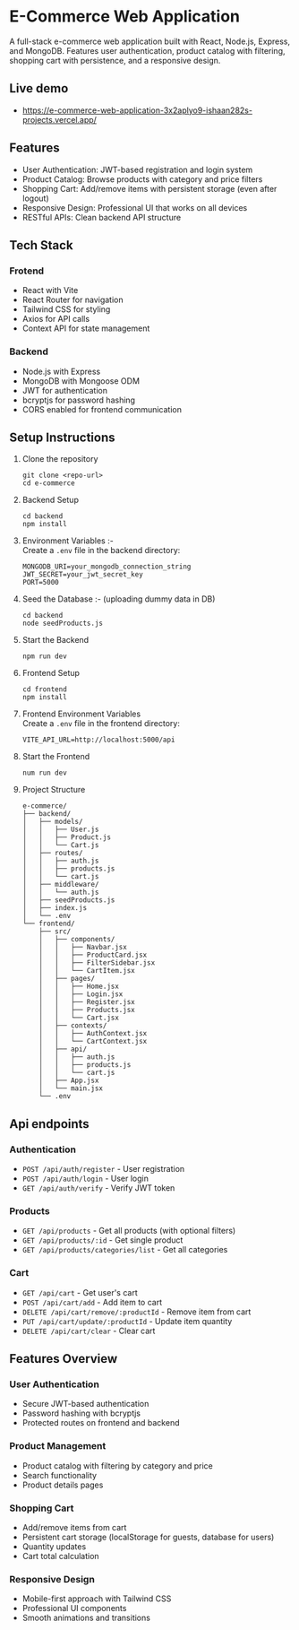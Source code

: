 # E-Commerce Web Application
A full-stack e-commerce web application built with React, Node.js, Express, and MongoDB. Features user authentication, product catalog with filtering, shopping cart with persistence, and a responsive design.

## Live demo 
- https://e-commerce-web-application-3x2aplyo9-ishaan282s-projects.vercel.app/

## Features
- User Authentication: JWT-based registration and login system
- Product Catalog: Browse products with category and price filters
- Shopping Cart: Add/remove items with persistent storage (even after logout)
- Responsive Design: Professional UI that works on all devices
- RESTful APIs: Clean backend API structure

## Tech Stack
### Frotend 
- React with Vite
- React Router for navigation
- Tailwind CSS for styling
- Axios for API calls
- Context API for state management

### Backend 
- Node.js with Express
- MongoDB with Mongoose ODM
- JWT for authentication
- bcryptjs for password hashing
- CORS enabled for frontend communication

## Setup Instructions
1) Clone the repository
    ```
    git clone <repo-url>
    cd e-commerce
    ```
2) Backend Setup
    ```
    cd backend
    npm install
    ```

3) Environment Variables :- 
    <br>Create a `.env` file in the backend directory:
    ```
    MONGODB_URI=your_mongodb_connection_string
    JWT_SECRET=your_jwt_secret_key
    PORT=5000
    ```

4) Seed the Database :- (uploading dummy data in DB)
    ```
    cd backend
    node seedProducts.js
    ```
5) Start the Backend
    ```
    npm run dev
    ```
6) Frontend Setup
    ```
    cd frontend
    npm install
    ```
7) Frontend Environment Variables<br>
    Create a `.env` file in the frontend directory:
    ```
    VITE_API_URL=http://localhost:5000/api
    ```
8) Start the Frontend
    ```
    num run dev
9)  Project Structure
    ```
    e-commerce/
    ├── backend/
    │   ├── models/
    │   │   ├── User.js
    │   │   ├── Product.js
    │   │   └── Cart.js
    │   ├── routes/
    │   │   ├── auth.js
    │   │   ├── products.js
    │   │   └── cart.js
    │   ├── middleware/
    │   │   └── auth.js
    │   ├── seedProducts.js
    │   ├── index.js
    │   └── .env
    └── frontend/
        ├── src/
        │   ├── components/
        │   │   ├── Navbar.jsx
        │   │   ├── ProductCard.jsx
        │   │   ├── FilterSidebar.jsx
        │   │   └── CartItem.jsx
        │   ├── pages/
        │   │   ├── Home.jsx
        │   │   ├── Login.jsx
        │   │   ├── Register.jsx
        │   │   ├── Products.jsx
        │   │   └── Cart.jsx
        │   ├── contexts/
        │   │   ├── AuthContext.jsx
        │   │   └── CartContext.jsx
        │   ├── api/
        │   │   ├── auth.js
        │   │   ├── products.js
        │   │   └── cart.js
        │   ├── App.jsx
        │   └── main.jsx
        └── .env
    ```

## Api endpoints
### Authentication
- `POST /api/auth/register` - User registration
- `POST /api/auth/login` - User login
- `GET /api/auth/verify` - Verify JWT token

### Products
- `GET /api/products` - Get all products (with optional filters)
- `GET /api/products/:id` - Get single product
- `GET /api/products/categories/list` - Get all categories

### Cart
- `GET /api/cart` - Get user's cart
- `POST /api/cart/add` - Add item to cart
- `DELETE /api/cart/remove/:productId` - Remove item from cart
- `PUT /api/cart/update/:productId` - Update item quantity
- `DELETE /api/cart/clear` - Clear cart

## Features Overview
### User Authentication
- Secure JWT-based authentication
- Password hashing with bcryptjs
- Protected routes on frontend and backend

### Product Management
- Product catalog with filtering by category and price
- Search functionality
- Product details pages

### Shopping Cart
- Add/remove items from cart
- Persistent cart storage (localStorage for guests, database for users)
- Quantity updates
- Cart total calculation

### Responsive Design
- Mobile-first approach with Tailwind CSS
- Professional UI components
- Smooth animations and transitions

